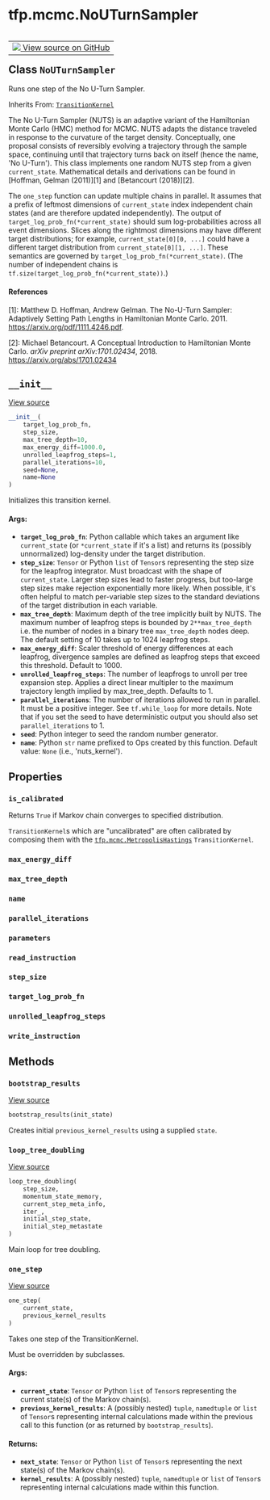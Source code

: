 <div itemscope itemtype="http://developers.google.com/ReferenceObject">
<meta itemprop="name" content="tfp.mcmc.NoUTurnSampler" />
<meta itemprop="path" content="Stable" />
<meta itemprop="property" content="is_calibrated"/>
<meta itemprop="property" content="max_energy_diff"/>
<meta itemprop="property" content="max_tree_depth"/>
<meta itemprop="property" content="name"/>
<meta itemprop="property" content="parallel_iterations"/>
<meta itemprop="property" content="parameters"/>
<meta itemprop="property" content="read_instruction"/>
<meta itemprop="property" content="step_size"/>
<meta itemprop="property" content="target_log_prob_fn"/>
<meta itemprop="property" content="unrolled_leapfrog_steps"/>
<meta itemprop="property" content="write_instruction"/>
<meta itemprop="property" content="__init__"/>
<meta itemprop="property" content="bootstrap_results"/>
<meta itemprop="property" content="loop_tree_doubling"/>
<meta itemprop="property" content="one_step"/>
</div>

# tfp.mcmc.NoUTurnSampler


<table class="tfo-notebook-buttons tfo-api" align="left">

<td>
  <a target="_blank" href="https://github.com/tensorflow/probability/blob/master/tensorflow_probability/python/mcmc/nuts.py">
    <img src="https://www.tensorflow.org/images/GitHub-Mark-32px.png" />
    View source on GitHub
  </a>
</td></table>



## Class `NoUTurnSampler`

Runs one step of the No U-Turn Sampler.

Inherits From: [`TransitionKernel`](../../tfp/mcmc/TransitionKernel.md)

<!-- Placeholder for "Used in" -->

The No U-Turn Sampler (NUTS) is an adaptive variant of the Hamiltonian Monte
Carlo (HMC) method for MCMC. NUTS adapts the distance traveled in response to
the curvature of the target density. Conceptually, one proposal consists of
reversibly evolving a trajectory through the sample space, continuing until
that trajectory turns back on itself (hence the name, 'No U-Turn'). This class
implements one random NUTS step from a given `current_state`.
Mathematical details and derivations can be found in
[Hoffman, Gelman (2011)][1] and [Betancourt (2018)][2].

The `one_step` function can update multiple chains in parallel. It assumes
that a prefix of leftmost dimensions of `current_state` index independent
chain states (and are therefore updated independently).  The output of
`target_log_prob_fn(*current_state)` should sum log-probabilities across all
event dimensions.  Slices along the rightmost dimensions may have different
target distributions; for example, `current_state[0][0, ...]` could have a
different target distribution from `current_state[0][1, ...]`.  These
semantics are governed by `target_log_prob_fn(*current_state)`. (The number of
independent chains is `tf.size(target_log_prob_fn(*current_state))`.)

#### References

[1]: Matthew D. Hoffman, Andrew Gelman.  The No-U-Turn Sampler: Adaptively
Setting Path Lengths in Hamiltonian Monte Carlo.  2011.
https://arxiv.org/pdf/1111.4246.pdf.

[2]: Michael Betancourt. A Conceptual Introduction to Hamiltonian Monte Carlo.
_arXiv preprint arXiv:1701.02434_, 2018. https://arxiv.org/abs/1701.02434

<h2 id="__init__"><code>__init__</code></h2>

<a target="_blank" href="https://github.com/tensorflow/probability/blob/master/tensorflow_probability/python/mcmc/nuts.py">View source</a>

``` python
__init__(
    target_log_prob_fn,
    step_size,
    max_tree_depth=10,
    max_energy_diff=1000.0,
    unrolled_leapfrog_steps=1,
    parallel_iterations=10,
    seed=None,
    name=None
)
```

Initializes this transition kernel.


#### Args:


* <b>`target_log_prob_fn`</b>: Python callable which takes an argument like
  `current_state` (or `*current_state` if it's a list) and returns its
  (possibly unnormalized) log-density under the target distribution.
* <b>`step_size`</b>: `Tensor` or Python `list` of `Tensor`s representing the step
  size for the leapfrog integrator. Must broadcast with the shape of
  `current_state`. Larger step sizes lead to faster progress, but
  too-large step sizes make rejection exponentially more likely. When
  possible, it's often helpful to match per-variable step sizes to the
  standard deviations of the target distribution in each variable.
* <b>`max_tree_depth`</b>: Maximum depth of the tree implicitly built by NUTS. The
  maximum number of leapfrog steps is bounded by `2**max_tree_depth` i.e.
  the number of nodes in a binary tree `max_tree_depth` nodes deep. The
  default setting of 10 takes up to 1024 leapfrog steps.
* <b>`max_energy_diff`</b>: Scaler threshold of energy differences at each leapfrog,
  divergence samples are defined as leapfrog steps that exceed this
  threshold. Default to 1000.
* <b>`unrolled_leapfrog_steps`</b>: The number of leapfrogs to unroll per tree
  expansion step. Applies a direct linear multipler to the maximum
  trajectory length implied by max_tree_depth. Defaults to 1.
* <b>`parallel_iterations`</b>: The number of iterations allowed to run in parallel.
  It must be a positive integer. See `tf.while_loop` for more details.
  Note that if you set the seed to have deterministic output you should
  also set `parallel_iterations` to 1.
* <b>`seed`</b>: Python integer to seed the random number generator.
* <b>`name`</b>: Python `str` name prefixed to Ops created by this function.
  Default value: `None` (i.e., 'nuts_kernel').



## Properties

<h3 id="is_calibrated"><code>is_calibrated</code></h3>

Returns `True` if Markov chain converges to specified distribution.

`TransitionKernel`s which are "uncalibrated" are often calibrated by
composing them with the <a href="../../tfp/mcmc/MetropolisHastings.md"><code>tfp.mcmc.MetropolisHastings</code></a> `TransitionKernel`.

<h3 id="max_energy_diff"><code>max_energy_diff</code></h3>




<h3 id="max_tree_depth"><code>max_tree_depth</code></h3>




<h3 id="name"><code>name</code></h3>




<h3 id="parallel_iterations"><code>parallel_iterations</code></h3>




<h3 id="parameters"><code>parameters</code></h3>




<h3 id="read_instruction"><code>read_instruction</code></h3>




<h3 id="step_size"><code>step_size</code></h3>




<h3 id="target_log_prob_fn"><code>target_log_prob_fn</code></h3>




<h3 id="unrolled_leapfrog_steps"><code>unrolled_leapfrog_steps</code></h3>




<h3 id="write_instruction"><code>write_instruction</code></h3>






## Methods

<h3 id="bootstrap_results"><code>bootstrap_results</code></h3>

<a target="_blank" href="https://github.com/tensorflow/probability/blob/master/tensorflow_probability/python/mcmc/nuts.py">View source</a>

``` python
bootstrap_results(init_state)
```

Creates initial `previous_kernel_results` using a supplied `state`.


<h3 id="loop_tree_doubling"><code>loop_tree_doubling</code></h3>

<a target="_blank" href="https://github.com/tensorflow/probability/blob/master/tensorflow_probability/python/mcmc/nuts.py">View source</a>

``` python
loop_tree_doubling(
    step_size,
    momentum_state_memory,
    current_step_meta_info,
    iter_,
    initial_step_state,
    initial_step_metastate
)
```

Main loop for tree doubling.


<h3 id="one_step"><code>one_step</code></h3>

<a target="_blank" href="https://github.com/tensorflow/probability/blob/master/tensorflow_probability/python/mcmc/nuts.py">View source</a>

``` python
one_step(
    current_state,
    previous_kernel_results
)
```

Takes one step of the TransitionKernel.

Must be overridden by subclasses.

#### Args:


* <b>`current_state`</b>: `Tensor` or Python `list` of `Tensor`s representing the
  current state(s) of the Markov chain(s).
* <b>`previous_kernel_results`</b>: A (possibly nested) `tuple`, `namedtuple` or
  `list` of `Tensor`s representing internal calculations made within the
  previous call to this function (or as returned by `bootstrap_results`).


#### Returns:


* <b>`next_state`</b>: `Tensor` or Python `list` of `Tensor`s representing the
  next state(s) of the Markov chain(s).
* <b>`kernel_results`</b>: A (possibly nested) `tuple`, `namedtuple` or `list` of
  `Tensor`s representing internal calculations made within this function.



